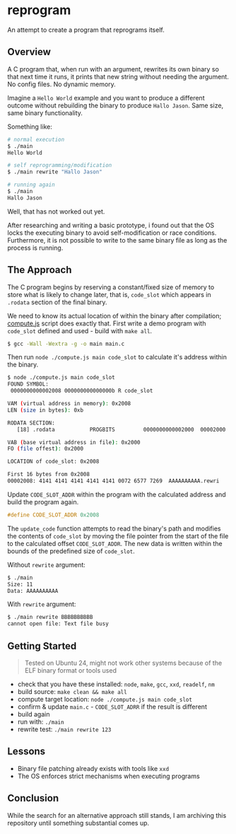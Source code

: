 # reprogram

An attempt to create a program that reprograms itself.

## Overview

A C program that, when run with an argument, rewrites its own binary so that next time it runs, it prints that new string without needing the argument. No config files. No dynamic memory.

Imagine a `Hello World` example and you want to produce a different outcome without rebuilding the binary to produce `Hallo Jason`. Same size, same binary functionality.

Something like:

```sh
# normal execution
$ ./main
Hello World

# self reprogramming/modification
$ ./main rewrite "Hallo Jason"

# running again
$ ./main
Hallo Jason
```

Well, that has not worked out yet.

After researching and writing a basic prototype, i found out that the OS
locks the executing binary to avoid self-modification or race conditions.
Furthermore, it is not possible to write to the same binary file as long as the process is running.

## The Approach

The C program begins by reserving a constant/fixed size of memory to store what is likely to change later, that is, `code_slot` which appears in `.rodata` section of the final binary.

We need to know its actual location of within the binary after compilation; [compute.js](./compute.js) script does exactly that.
First write a demo program with `code_slot` defined and used - build with `make all`.

```sh
$ gcc -Wall -Wextra -g -o main main.c
```

Then run `node ./compute.js main code_slot` to calculate it's address within the binary.

```sh
$ node ./compute.js main code_slot
FOUND SYMBOL:
 0000000000002008 000000000000000b R code_slot

VAM (virtual address in memory): 0x2008
LEN (size in bytes): 0xb

RODATA SECTION:
   [18] .rodata           PROGBITS         0000000000002000  00002000

VAB (base virtual address in file): 0x2000
FO (file offest): 0x2000

LOCATION of code_slot: 0x2008

First 16 bytes from 0x2008
00002008: 4141 4141 4141 4141 4141 0072 6577 7269  AAAAAAAAAA.rewri
```

Update `CODE_SLOT_ADDR` within the program with the calculated address and build the program again.
```c
#define CODE_SLOT_ADDR 0x2008
```

The `update_code` function attempts to read the binary's path and modifies the contents of `code_slot` by moving the file pointer from the start of the file to the calculated offset `CODE_SLOT_ADDR`. The new data is written within the bounds of the predefined size of `code_slot`.

Without `rewrite` argument:

```sh
$ ./main
Size: 11
Data: AAAAAAAAAA
```

With `rewrite` argument:

```sh
$ ./main rewrite BBBBBBBBBB
cannot open file: Text file busy
```

## Getting Started

> Tested on Ubuntu 24, might not work other systems
> because of the ELF binary format or tools used

- check that you have these installed: `node`, `make`, `gcc`, `xxd`, `readelf`, `nm`
- build source: `make clean && make all`
- compute target location: `node ./compute.js main code_slot`
- confirm & update `main.c` - `CODE_SLOT_ADRR` if the result is different
- build again
- run with: `./main`
- rewrite test: `./main rewrite 123`

## Lessons

- Binary file patching already exists with tools like `xxd`
- The OS enforces strict mechanisms when executing programs

## Conclusion

While the search for an alternative approach still stands, 
I am archiving this repository until something substantial comes up.
